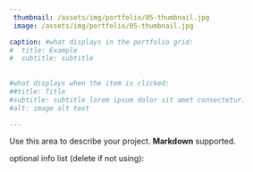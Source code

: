 ```yaml
---
 thumbnail: /assets/img/portfolio/05-thumbnail.jpg
 image: /assets/img/portfolio/05-thumbnail.jpg

caption: #what displays in the portfolio grid:
#  title: Example
#  subtitle: subtitle
 
  
#what displays when the item is clicked:
##title: Title
#subtitle: subtitle lorem ipsum dolor sit amet consectetur.
#alt: image alt text

---
```

Use this area to describe your project. **Markdown** supported.

optional info list (delete if not using):


